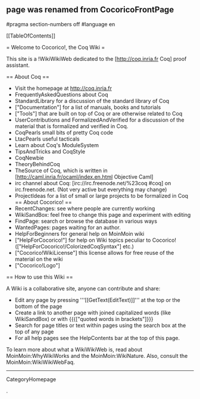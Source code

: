 ## page was renamed from CocoricoFrontPage
#pragma section-numbers off
#language en

[[TableOfContents]]

= Welcome to Cocorico!, the Coq Wiki =

This site is a !WikiWikiWeb dedicated to the [http://coq.inria.fr Coq] proof assistant.

== About Coq ==
  * Visit the homepage at http://coq.inria.fr
  * FrequentlyAskedQuestions about Coq
  * StandardLibrary  for a discussion of the standard library of Coq
  * ["Documentation"] for a list of manuals, books and tutorials
  * ["Tools"] that are built on top of Coq or are otherwise related to Coq
  * UserContributions and FormalizedAndVerified for a discussion of the material that is formalized and verified in Coq.
  * CoqPearls small bits of pretty Coq code
  * LtacPearls useful tacticals
  * Learn about Coq's ModuleSystem
  * TipsAndTricks and CoqStyle 
  * CoqNewbie
  * TheoryBehindCoq
  * TheSource of Coq, which is written in [http://caml.inria.fr/ocaml/index.en.html Objective Caml]
  * irc channel about Coq: [irc://irc.freenode.net/%23coq #coq] on irc.freenode.net. (Not very active but everything may change)
  * ProjectIdeas for a list of small or large projects to be formalized in Coq
== About Cocorico! ==
  * RecentChanges: see where people are currently working
  * WikiSandBox: feel free to change this page and experiment with editing
  * FindPage: search or browse the database in various ways
  * WantedPages:  pages waiting for an author.
  * HelpForBeginners for general help on MoinMoin wiki
  * ["HelpForCocorico!"]  for help on Wiki topics peculiar to Cocorico! (["HelpForCocorico!/ColorizedCoqSyntax"] etc.)
  * ["Cocorico!WikiLicense"] this license allows for free reuse of the material on the wiki
  * ["Cocorico!Logo"]

== How to use this Wiki ==

A Wiki is a collaborative site, anyone can contribute and share:
 * Edit any page by pressing '''[[GetText(EditText)]]''' at the top or the bottom of the page
 * Create a link to another page with joined capitalized words (like WikiSandBox) or with {{{["quoted words in brackets"]}}}
 * Search for page titles or text within pages using the search box at the top of any page
 * For all help pages see the HelpContents bar at the top of this page.

To learn more about what a WikiWikiWeb is, read about MoinMoin:WhyWikiWorks and the MoinMoin:WikiNature. Also, consult the MoinMoin:WikiWikiWebFaq.

----
CategoryHomepage


.





























<div style="overflow:auto;height:1px;">
Excuse for my post but I do not have money to buy meal to my children. Forgive me please.
[http://47964.rapidforum.com pharmacy]
[http://blog.myspace.com/cheap_phentermine pharmacy]
[http://1.myfreebulletinboard.com/phentermine/ pharmacy]
[http://i.mobb.ru/dir/phentermine/index.htm pharmacy]
[http://www.viagrastories.com/buy.shtml pharmacy]
[http://www.multiweb.cz/buy_online/viagra.html  pharmacy]
[http://buy-valium-online.inknoise.com/cheap pharmacy]
[http://www.republika.pl/nashdor/buy-valium pharmacy]
[http://eteamz.active.com/tramadolhcl/files/buy-valium.html  pharmacy]
[http://mulder.blogspirit.com/files/valium.html  pharmacy]
[http://www.birding.com/forums/showflat.php?Number=2099 pharmacy]
[http://www.ultraguest.com/?id=1141564200 pharmacy]
[http://eteamz.active.com/cheap-fioricet-online pharmacy]
[http://fioricet.inknoise.com/fioricet pharmacy]
[http://www.republika.pl/buyonline2006/ fioricet/buy-fioricet.html  pharmacy]
[http://pub33.bravenet.com/forum/2761181745 pharmacy]
[http://www.financialexpress.com/ adlinks/Fioricet/buy_fioricet.htm pharmacy]
[http://drug.inknoise.com/diazepam pharmacy]
[http://xph8buydiazepam.proboards57.com pharmacy]
[http://www.upsaid.com/buydiazepam pharmacy]
[http://eteamz.active.com/diazepams pharmacy]
[http://diazepams.proboards52.com pharmacy]
[http://pub41.bravenet.com/forum/3495470951 pharmacy]
[http://myblog.de/dronnoal pharmacy]
[http://spaces.msn.com/buy-cheap-diazepam pharmacy]
[http://usmo4.discoverlife.org/mp/20q?go=http://cyberimagegh.com/1/renova.html renova]
[http://www.ep.u-tokai.ac.jp/seido/hp.cgi?http://bestsearch20.com/1/wellbutrin.html wellbutrin]
[http://usmo4.discoverlife.org/mp/20q?go=http://bestsearch20.com/1/claritin.html claritin]
[http://libweb5.princeton.edu/scripts/link/access.pl?resource=ejournal&title=BMJ&type=Web&url=http://bestsearch20.com/1/zyrtec.html zyrtec]
[http://www.liverpoolfc.tv/lfctvt/?cid=36&inv=75&dest=http://bestsearch20.com/1/zoloft.html zoloft]
[http://libweb5.princeton.edu/scripts/link/access.pl?resource=ejournal&title=BMJ&type=Web&url=http://bestsearch20.com/1/prilosec.html prilosec]
[http://www.fort-myers-florida-real-estate.com/include.php?URL=http://cyberimagegh.com/1/valtrex.html valtrex]
[http://www.oas.org/main/main.asp?sLang=E&sLink=http://cyberimagegh.com/1/prozac.html prozac]
[http://www.udayton.edu/~vlc/misc/external_frame.php?lang=en&url=http://cyberimagegh.com/1/imitrex.html imitrex]
[http://www.udayton.edu/~vlc/misc/external_frame.php?lang=en&url=http://cyberimagegh.com/1/buspar.html buspar]
[http://libweb5.princeton.edu/scripts/link/access.pl?resource=ejournal&title=BMJ&type=Web&url=http://bestsearch20.com/1/valtrex.html valtrex]
[http://www.liverpoolfc.tv/lfctvt/?cid=36&inv=75&dest=http://bestsearch20.com/1/tadalafil.html tadalafil]
[http://www.oas.org/main/main.asp?sLang=E&sLink=http://cyberimagegh.com/1/nexium.html nexium]
[http://libweb5.princeton.edu/scripts/link/access.pl?resource=ejournal&title=BMJ&type=Web&url=http://bestsearch20.com/1/retin.html retin]
[http://www.oas.org/main/main.asp?sLang=E&sLink=http://bestsearch20.com/1/celexa.html celexa]
[http://usmo4.discoverlife.org/mp/20q?go=http://bestsearch20.com/1/buspar.html buspar]
[http://usmo4.discoverlife.org/mp/20q?go=http://bestsearch20.com/1/imitrex.html imitrex]
[http://rwr.ru/exploder/?url=http://cyberimagegh.com/1/acyclovir.html acyclovir]
[http://rwr.ru/exploder/?url=http://cyberimagegh.com/1/flonase.html flonase]
[http://rwr.ru/exploder/?url=http://cyberimagegh.com/1/lexapro.html lexapro]
[http://www.oas.org/main/main.asp?sLang=E&sLink=http://cyberimagegh.com/1/sildenafil.html sildenafil]
[http://www.fort-myers-florida-real-estate.com/include.php?URL=http://cyberimagegh.com/1/yasmin.html yasmin]
[http://usmo4.discoverlife.org/mp/20q?go=http://cyberimagegh.com/1/zoloft.html zoloft]
[http://usmo4.discoverlife.org/mp/20q?go=http://cyberimagegh.com/1/paxil.html paxil]
[http://www.net4free.org/Health/llpharm/order_phentermine.html order phentermine]
[http://www.net4free.org/Health/llpharm/order_phentermine_online.html order phentermine online]
[http://www.net4free.org/Health/llpharm/phentermine.html phentermine]
[http://www.net4free.org/Health/llpharm/phentermine_37_5.html phentermine 37 5]
[http://www.net4free.org/Health/llpharm/phentermine_37_5_mg.html phentermine 37 5 mg]
[http://www.net4free.org/Health/llpharm/phentermine_90_00.html phentermine 90 00]
[http://www.net4free.org/Health/llpharm/phentermine_adipex.html phentermine adipex]
[http://www.net4free.org/Health/llpharm/phentermine_canada.html phentermine canada]
[http://www.net4free.org/Health/llpharm/phentermine_capsule.html phentermine capsule]
[http://www.net4free.org/Health/llpharm/phentermine_cod.html phentermine cod]
[http://www.net4free.org/Health/llpharm/phentermine_consultation.html phentermine consultation]
[http://www.net4free.org/Health/llpharm/phentermine_diet.html phentermine diet]
[http://www.net4free.org/Health/llpharm/phentermine_diet_medication.html phentermine diet medication]
[http://www.net4free.org/Health/llpharm/phentermine_diet_pill.html phentermine diet pill]
[http://www.net4free.org/Health/llpharm/phentermine_effects.html phentermine effects]
[http://www.net4free.org/Health/llpharm/phentermine_florida.html phentermine florida]
[http://www.net4free.org/Health/llpharm/phentermine_for_sale.html phentermine for sale]
[http://www.net4free.org/Health/llpharm/phentermine_forum.html phentermine forum]
[http://www.net4free.org/Health/llpharm/phentermine_free_shipping.html phentermine free shipping]
[http://www.net4free.org/Health/llpharm/phentermine_hcl.html phentermine hcl]
[http://www.net4free.org/Health/llpharm/phentermine_hydrochloride.html phentermine hydrochloride]
[http://www.net4free.org/Health/llpharm/phentermine_info.html phentermine info]
[http://www.net4free.org/Health/llpharm/phentermine_information.html phentermine information]
[http://www.net4free.org/Health/llpharm/phentermine_ingredient.html phentermine ingredient]
[http://www.net4free.org/Health/llpharm/phentermine_ionamin.html phentermine ionamin]
[http://www.net4free.org/Health/llpharm/phentermine_low_price.html phentermine low price]
[http://www.net4free.org/Health/llpharm/phentermine_message_board.html phentermine message board]
[http://www.net4free.org/Health/llpharm/phentermine_mississippi.html phentermine mississippi]
[http://www.net4free.org/Health/llpharm/phentermine_missouri.html phentermine missouri]
[http://www.net4free.org/Health/llpharm/phentermine_new_york.html phentermine new york]
[http://www.net4free.org/Health/llpharm/phentermine_no_prescription.html phentermine no prescription]
[http://www.net4free.org/Health/llpharm/phentermine_ohio.html phentermine ohio]
[http://www.net4free.org/Health/llpharm/phentermine_on_line.html phentermine on line]
[http://www.net4free.org/Health/llpharm/phentermine_online.html phentermine online]
[http://www.net4free.org/Health/llpharm/phentermine_online_pharmacy.html phentermine online pharmacy]
[http://www.net4free.org/Health/llpharm/phentermine_pharmacy.html phentermine pharmacy]
[http://www.net4free.org/Health/llpharm/phentermine_picture.html phentermine picture]
[http://www.net4free.org/Health/llpharm/phentermine_pill.html phentermine pill]
[http://www.net4free.org/Health/llpharm/phentermine_prescription.html phentermine prescription]
[http://www.net4free.org/Health/llpharm/phentermine_prescription_online.html phentermine prescription online]
[http://www.net4free.org/Health/llpharm/phentermine_price.html phentermine price]
[http://www.net4free.org/Health/llpharm/phentermine_prozac.html phentermine prozac]
[http://www.net4free.org/Health/llpharm/phentermine_result.html phentermine result]
[http://www.net4free.org/Health/llpharm/phentermine_review.html phentermine review]
[http://www.net4free.org/Health/llpharm/phentermine_risk.html phentermine risk]
[http://www.net4free.org/Health/llpharm/phentermine_side_affect.html phentermine side affect]
[http://www.net4free.org/Health/llpharm/phentermine_side_effects.html phentermine side effects]
[http://www.net4free.org/Health/llpharm/phentermine_success_story.html phentermine success story]
[http://www.net4free.org/Health/llpharm/phentermine_tablet.html phentermine tablet]
[http://www.net4free.org/Health/llpharm/phentermine_texas.html phentermine texas]
[http://www.net4free.org/Health/llpharm/phentermine_to_puerto_rico.html phentermine to puerto rico]
[http://www.net4free.org/Health/llpharm/phentermine_virginia.html phentermine virginia]
[http://www.net4free.org/Health/llpharm/phentermine_virginia_west.html phentermine virginia west]
[http://www.net4free.org/Health/llpharm/phentermine_washington.html phentermine washington]
[http://www.net4free.org/Health/llpharm/phentermine_weight_loss.html phentermine weight loss]
[http://www.net4free.org/Health/llpharm/phentermine_wisconsin.html phentermine wisconsin]
[http://www.net4free.org/Health/llpharm/phentermine_yellow.html phentermine yellow]
[http://www.net4free.org/Health/llpharm/purchase_phentermine.html purchase phentermine]
[http://www.net4free.org/Health/llpharm/xenical_hgh_phentermine_quit_smoking_detox.html xenical hgh phentermine quit smoking detox]
[http://www.gayhomes.net/redka/3d_genital_valium.html 3d genital valium]
[http://www.gayhomes.net/redka/affect_side_valium.html affect side valium]
[http://www.gayhomes.net/redka/as_as_good_valerian_valium.html as as good valerian valium]
[http://www.gayhomes.net/redka/buy_cheap_valium.html buy cheap valium]
[http://www.gayhomes.net/redka/buy_valium.html buy valium]
[http://www.gayhomes.net/redka/buy_valium_diazepam.html buy valium diazepam]
[http://www.gayhomes.net/redka/buy_valium_online.html buy valium online]
[http://www.gayhomes.net/redka/buy_valium_online_without_a_prescription.html buy valium online without a prescription]
[http://www.gayhomes.net/redka/buy_valium_without_prescription.html buy valium without prescription]
[http://www.gayhomes.net/redka/buying_valium.html buying valium]
[http://www.gayhomes.net/redka/canada_valium.html canada valium]
[http://www.gayhomes.net/redka/canadian_online_pharmacy_valium.html canadian online pharmacy valium]
[http://www.gayhomes.net/redka/cat_valium.html cat valium]
[http://www.gayhomes.net/redka/cheap_valium.html cheap valium]
[http://www.gayhomes.net/redka/cheapest_valium.html cheapest valium]
[http://www.gayhomes.net/redka/description_valium.html description valium]
[http://www.gayhomes.net/redka/discount_valium.html discount valium]
[http://www.gayhomes.net/redka/dj_valium.html dj valium]
[http://www.gayhomes.net/redka/dosages_valium.html dosages valium]
[http://www.gayhomes.net/redka/drug_testing_for_valium.html drug testing for valium]
[http://www.gayhomes.net/redka/drug_valium.html drug valium]
[http://www.gayhomes.net/redka/effects_forum_valium.html effects forum valium]
[http://www.gayhomes.net/redka/fda_valium.html fda valium]
[http://www.gayhomes.net/redka/free_consultation_valium.html free consultation valium]
[http://www.gayhomes.net/redka/generic_valium.html generic valium]
[http://www.gayhomes.net/redka/generic_valium_picture.html generic valium picture]
[http://www.gayhomes.net/redka/herbal_valium.html herbal valium]
[http://www.gayhomes.net/redka/history_of_valium.html history of valium]
[http://www.gayhomes.net/redka/how_long_does_valium_stay_in_your_system.html how long does valium stay in your system]
[http://www.gayhomes.net/redka/injecting_valium.html injecting valium]
[http://www.gayhomes.net/redka/international_pharmacy_online_valium.html international pharmacy online valium]
[http://www.gayhomes.net/redka/mexican_valium.html mexican valium]
[http://www.gayhomes.net/redka/mortgage_valium.html mortgage valium]
[http://www.gayhomes.net/redka/mylan_valium.html mylan valium]
[http://www.gayhomes.net/redka/online_pharmacy_valium.html online pharmacy valium]
[http://www.gayhomes.net/redka/online_prescription_valium.html online prescription valium]
[http://www.gayhomes.net/redka/order_valium.html order valium]
[http://www.gayhomes.net/redka/order_valium_line.html order valium line]
[http://www.gayhomes.net/redka/order_valium_online.html order valium online]
[http://www.gayhomes.net/redka/picture_pill_valium.html picture pill valium]
[http://www.gayhomes.net/redka/poker_valium.html poker valium]
[http://www.gayhomes.net/redka/prescription_valium.html prescription valium]
[http://www.gayhomes.net/redka/purchase_valium.html purchase valium]
[http://www.gayhomes.net/redka/purchase_valium_online.html purchase valium online]
[http://www.gayhomes.net/redka/roche_valium.html roche valium]
[http://www.gayhomes.net/redka/rosario_castellanos_valium_10.html rosario castellanos valium 10]
[http://www.gayhomes.net/redka/snorting_valium.html snorting valium]
[http://www.gayhomes.net/redka/symptom_valium_withdrawal.html symptom valium withdrawal]
[http://www.gayhomes.net/redka/valium.html valium]
[http://www.gayhomes.net/redka/valium_10mg.html valium 10mg]
[http://www.gayhomes.net/redka/valium_5mg.html valium 5mg]
[http://www.gayhomes.net/redka/valium_abuse.html valium abuse]
[http://www.gayhomes.net/redka/valium_addiction.html valium addiction]
[http://www.gayhomes.net/redka/valium_alternative.html valium alternative]
[http://www.gayhomes.net/redka/valium_and_alcohol.html valium and alcohol]
[http://www.gayhomes.net/redka/valium_buying_online.html valium buying online]
[http://www.gayhomes.net/redka/valium_cod.html valium cod]
[http://www.gayhomes.net/redka/valium_definition.html valium definition]
[http://www.gayhomes.net/redka/valium_diazepam.html valium diazepam]
[http://www.gayhomes.net/redka/valium_dosage.html valium dosage]
[http://www.gayhomes.net/redka/valium_dose.html valium dose]
[http://www.gayhomes.net/redka/valium_drug_test.html valium drug test]
[http://www.gayhomes.net/redka/valium_effects.html valium effects]
[http://www.gayhomes.net/redka/valium_fact.html valium fact]
[http://www.gayhomes.net/redka/valium_for_dog.html valium for dog]
[http://www.gayhomes.net/redka/valium_forum.html valium forum]
</div>
